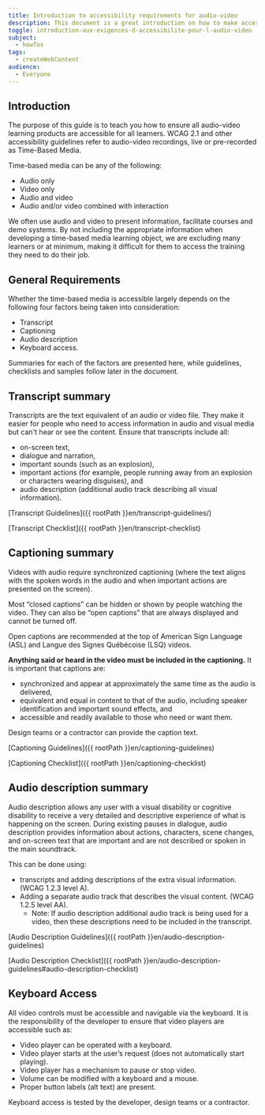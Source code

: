 ```yaml
---
title: Introduction to accessibility requirements for audio-video
description: This document is a great introduction on how to make accessible video for a communication advisor audience which are in between the web author and the content expert.
toggle: introduction-aux-exigences-d-accessibilite-pour-l-audio-video
subject:
  - howTos
tags:
  - createWebContent
audience:
  - Everyone
---
```


## Introduction

The purpose of this guide is to teach you how to ensure all audio-video learning products are accessible for all learners. WCAG 2.1 and other accessibility guidelines refer to audio-video recordings, live or pre-recorded as Time-Based Media.

Time-based media can be any of the following:

- Audio only
- Video only
- Audio and video
- Audio and/or video combined with interaction

We often use audio and video to present information, facilitate courses and demo systems. By not including the appropriate information when developing a time-based media learning object, we are excluding many learners or at minimum, making it difficult for them to access the training they need to do their job.

## General Requirements

Whether the time-based media is accessible largely depends on the following four factors being taken into consideration:

- Transcript
- Captioning
- Audio description
- Keyboard access.

Summaries for each of the factors are presented here, while guidelines, checklists and samples follow later in the document.

## Transcript summary

Transcripts are the text equivalent of an audio or video file. They make it easier for people who need to access information in audio and visual media but can't hear or see the content. Ensure that transcripts include all:

- on-screen text,
- dialogue and narration,
- important sounds (such as an explosion),
- important actions (for example, people running away from an explosion or characters wearing disguises), and
- audio description (additional audio track describing all visual information).

[Transcript Guidelines]({{ rootPath }}en/transcript-guidelines/)

[Transcript Checklist]({{ rootPath }}en/transcript-checklist)

## Captioning summary

Videos with audio require synchronized captioning (where the text aligns with the spoken words in the audio and when important actions are presented on the screen).

Most “closed captions” can be hidden or shown by people watching the video. They can also be “open captions” that are always displayed and cannot be turned off.

Open captions are recommended at the top of American Sign Language (ASL) and Langue des Signes Québécoise (LSQ) videos.

**Anything said or heard in the video must be included in the captioning.** It is important that captions are:

- synchronized and appear at approximately the same time as the audio is delivered,
- equivalent and equal in content to that of the audio, including speaker identification and important sound effects, and
- accessible and readily available to those who need or want them.

Design teams or a contractor can provide the caption text.

[Captioning Guidelines]({{ rootPath }}en/captioning-guidelines)

[Captioning Checklist]({{ rootPath }}en/captioning-checklist)

## Audio description summary

Audio description allows any user with a visual disability or cognitive disability to receive a very detailed and descriptive experience of what is happening on the screen. During existing pauses in dialogue, audio description provides information about actions, characters, scene changes, and on-screen text that are important and are not described or spoken in the main soundtrack.

This can be done using:

- transcripts and adding descriptions of the extra visual information. (WCAG 1.2.3 level A).
- Adding a separate audio track that describes the visual content. (WCAG 1.2.5 level AA).
  - Note: If audio description additional audio track is being used for a video, then these descriptions need to be included in the transcript.

[Audio Description Guidelines]({{ rootPath }}en/audio-description-guidelines)

[Audio Description Checklist]({{ rootPath }}en/audio-description-guidelines#audio-description-checklist)

## Keyboard Access

All video controls must be accessible and navigable via the keyboard. It is the responsibility of the developer to ensure that video players are accessible such as:

- Video player can be operated with a keyboard.
- Video player starts at the user’s request (does not automatically start playing).
- Video player has a mechanism to pause or stop video.
- Volume can be modified with a keyboard and a mouse.
- Proper button labels (alt text) are present.

Keyboard access is tested by the developer, design teams or a contractor.
